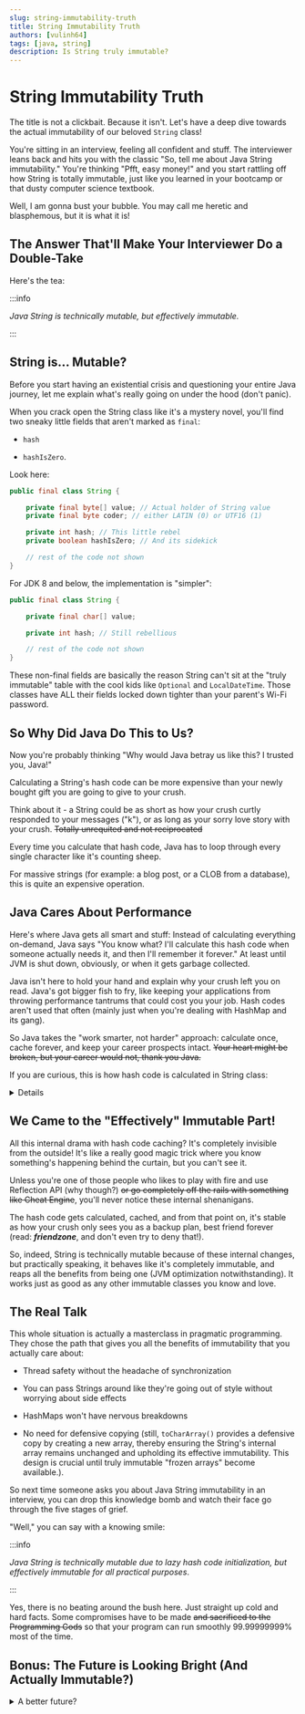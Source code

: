 ```yaml
---
slug: string-immutability-truth
title: String Immutability Truth
authors: [vulinh64]
tags: [java, string]
description: Is String truly immutable?
---
```


# String Immutability Truth

The title is not a clickbait. Because it isn't. Let's have a deep dive towards the actual immutability of our beloved `String` class!

<!--truncate-->

You're sitting in an interview, feeling all confident and stuff. The interviewer leans back and hits you
with the classic "So, tell me about Java String immutability." You're thinking "Pfft, easy money!" and you start
rattling off how String is totally immutable, just like you learned in your bootcamp or that dusty computer science
textbook.

Well, I am gonna bust your bubble. You may call me heretic and blasphemous, but it is what it is!

## The Answer That'll Make Your Interviewer Do a Double-Take

Here's the tea:

:::info

*Java String is technically mutable, but effectively immutable.*

:::

## String is... Mutable?

Before you start having an existential crisis and questioning your entire Java journey, let me explain what's really
going on under the hood (don't panic).

When you crack open the String class like it's a mystery novel, you'll find two sneaky little fields that aren't marked
as `final`:

* `hash`

* `hashIsZero`.

Look here:

```java
public final class String {

    private final byte[] value; // Actual holder of String value
    private final byte coder; // either LATIN (0) or UTF16 (1)

    private int hash; // This little rebel
    private boolean hashIsZero; // And its sidekick

    // rest of the code not shown
}
```

For JDK 8 and below, the implementation is "simpler":

```java
public final class String {

    private final char[] value;

    private int hash; // Still rebellious

    // rest of the code not shown
}
```

These non-final fields are basically the reason String can't sit at the "truly immutable" table with the cool kids like
`Optional` and `LocalDateTime`. Those classes have ALL their fields locked down tighter than your parent's Wi-Fi
password.

## So Why Did Java Do This to Us?

Now you're probably thinking "Why would Java betray us like this? I trusted you, Java!"

Calculating a String's hash code can be more expensive than your newly bought gift you are going to give to your crush.

Think about it - a String could be as short as how your crush curtly responded to your messages ("k"), or as long as
your sorry love story with your crush. ~~Totally unrequited and not reciprocated~~

Every time you calculate that hash code, Java has to loop through every single character like it's counting sheep.

For massive strings (for example: a blog post, or a CLOB from a database), this is quite an expensive operation.

## Java Cares About Performance

Here's where Java gets all smart and stuff: Instead of calculating everything on-demand, Java says "You know what? I'll
calculate this hash code when someone actually needs it, and then I'll remember it forever." At least until JVM is shut
down, obviously, or when it gets garbage collected.

Java isn't here to hold your hand and explain why your crush left you on read. Java's got bigger fish to fry, like
keeping your applications from throwing performance tantrums that could cost you your job. Hash codes aren't used that
often (mainly just when you're dealing with HashMap and its gang).

So Java takes the "work smarter, not harder" approach: calculate once, cache forever, and keep your career prospects
intact. ~~Your heart might be broken, but your career would not, thank you Java.~~

If you are curious, this is how hash code is calculated in String class:

<details>

```java
// Implementation in JDK 21
public final class String implements
        java.io.Serializable, Comparable<String>,
        CharSequence, Constable, ConstantDesc {

    //
    // Other parts not shown
    //

    private int hash;
    private boolean hashIsZero;

    //
    // Other parts not shown
    //

    public int hashCode() {
        int h = this.hash;

        if (h == 0 && !this.hashIsZero) {
            h = isLatin1()
                    ? StringLatin1.hashCode(value)
                    : StringUTF16.hashCode(value);

            if (h == 0) {
                this.hashIsZero = true;
            } else {
                this.hash = h;
            }
        }

        return h;
    }

    //
    // Other parts not shown
    //
}
```

</details>

## We Came to the "Effectively" Immutable Part!

All this internal drama with hash code caching? It's completely invisible from the outside! It's like a really good
magic trick where you know something's happening behind the curtain, but you can't see it.

Unless you're one of those people who likes to play with fire and use Reflection API (why though?) ~~or go completely
off the rails with something like Cheat Engine~~, you'll never notice these internal shenanigans.

The hash code gets calculated, cached, and from that point on, it's stable as how your crush only sees you as a backup
plan, best friend forever (read: ***friendzone***, and don't even try to deny that!).

So, indeed, String is technically mutable because of these internal changes, but practically speaking, it behaves like
it's completely immutable, and reaps all the benefits from being one (JVM optimization notwithstanding). It works just
as good as any other immutable classes you know and love.

## The Real Talk

This whole situation is actually a masterclass in pragmatic programming. They chose the path that gives you all the
benefits of immutability that you actually care about:

* Thread safety without the headache of synchronization

* You can pass Strings around like they're going out of style without worrying about side effects

* HashMaps won't have nervous breakdowns

* No need for defensive copying (still, `toCharArray()` provides a defensive copy by creating a new array, thereby
  ensuring the String's internal array remains unchanged and upholding its effective immutability. This design is
  crucial until truly immutable "frozen arrays" become available.).

So next time someone asks you about Java String immutability in an interview, you can drop this knowledge bomb and watch
their face go through the five stages of grief.

"Well," you can say with a knowing smile:

:::info

*Java String is technically mutable due to lazy hash code initialization, but effectively immutable for all practical purposes*.

:::

Yes, there is no beating around the bush here. Just straight up cold and hard facts. Some compromises have to be made
~~and sacrificed to the Programming Gods~~ so that your program can run smoothly 99.99999999% most of the time.

## Bonus: The Future is Looking Bright (And Actually Immutable?)

<details>

<summary>A better future?</summary>

(At the time of writing: 2025-06-24)

But wait, there's more! Just when you thought this story was over, Java 25 is coming in September 2025 like a superhero
sequel nobody asked for but everyone's secretly excited about.

The OpenJDK folks are cooking up some spicy enhancements, and they're about to make our "technically mutable" String
situation even more interesting. In Java 25, they're introducing some JVM magic that will treat the hash field as "
stable" - basically telling the JVM "Hey, trust us, this field is never gonna change after it's set, so go ahead and
optimize the heck out of it."

It's like finally getting your parents to trust you with the car keys, except the car is String performance and the keys
are advanced JVM optimizations.

You can check out the juicy details [here](https://inside.java/2025/05/01/strings-just-got-faster) if you're into that
sort of technical gossip.

But here's where it gets really spicy - there are already JEP drafts floating around (JEP 502 and its squad) that will
introduce something called "stable values." Think of these as fields that act like true final fields once they're
initialized. It's like commitment-phobic fields finally deciding to settle down after their wild initialization phase.

This is actually a bigger deal than it sounds, because right now, String can't be made into a value class by the
Valhalla project (Java's attempt to make "code like an Integer, work like an int"). The current "technically mutable"
status is like that one friend who can't commit to group vacation plans - it's holding everyone back.

But who knows what the good folks at OpenJDK are secretly plotting for String? Maybe in a few years, we'll have truly
immutable Strings that are also value classes, running faster than your excuses when you're late for a meeting.
</details>
